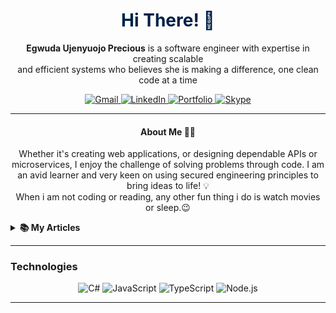 
<!-- Welcome and Title -->
<h1 align="center" style="color:#002147">Hi There! 👋</h1>
<p align="center">
  <strong>Egwuda Ujenyuojo Precious</strong> is a software engineer with expertise in creating scalable <br> 
  and efficient systems who believes she is making a difference, one clean code at a time
</p>
 
<!-- Contact Badges -->
<p align="center">
    <a href="mailto:egwudaprecious.hotmail@gmail.com">
        <img src="https://img.shields.io/badge/Gmail-D14836?style=for-the-badge&logo=gmail&logoColor=white" alt="Gmail">
    </a>
    <a href="https://www.linkedin.com/in/eujenyu">
        <img src="https://img.shields.io/badge/LinkedIn-0077B5?style=for-the-badge&logo=linkedin&logoColor=white" alt="LinkedIn">
    </a>
    <a href="https://ujenyhu.github.io/about">
        <img src="https://img.shields.io/badge/portfolio-000000?style=for-the-badge&logo=Opsgenie&logoColor=white" alt="Portfolio">
    </a>
    <a href="skype:live:.cid.f549ed1c55db482c?chat">
      <img src="https://img.shields.io/badge/SKYPE-075099?style=for-the-badge&logo=skype&logoColor=white" alt="Skype"/>
     </a>
</p>

<!--Briefly introduce yourself. -->
---
<h4 align="center">About Me 👨‍💻</h4>
 <p align="center">
   Whether it's creating web applications, or designing dependable APIs or microservices, I enjoy the challenge of solving problems through code. I am an avid learner and 
   very keen on using secured engineering principles to bring ideas to life! 💡<br>
   When i am not coding or reading, any other fun thing i do is watch movies or sleep.😉  
    
  <details> 
    <summary><b>📚 My Articles</b></summary>
     
   <p> I occasionally write articles on various topics on Medium. Here are some of my recent posts. ⬇️</p> 
  <!-- LIST OF ARTICLES -->
  -  <a href="https://medium.com/@egwudaujenyuojo/implement-api-documentation-in-net-7-swagger-openapi-and-xml-comments-214caf53eece" style="text-decoration:none">
        API Documentation in .NET 7: Swagger, OpenAPI, and XML Comments
     </a>
  -  <a href="https://medium.com/@egwudaujenyuojo/mastering-object-oriented-programming-in-c-a-beginners-guide-59e06225b2f3">
        Mastering Object-Oriented Programming in C#: A Beginner’s Guide
     </a>

  <a href="https://medium.com/@egwudaujenyuojo" style="margin-top:20px;">
        <img src="https://img.shields.io/badge/See_More_On_Medium-12100E?style=for-the-badge&logo=medium&logoColor=white" alt="Medium">
  </a>

  </details> 
  </p> 

---



### Technologies
<p align="center">
    <img src="https://img.shields.io/badge/-C%23-239120?style=for-the-badge&logo=csharp&logoColor=white" alt="C#">  
    <img src="https://img.shields.io/badge/-JavaScript-F7DF1E?style=for-the-badge&logo=javascript&logoColor=black" alt="JavaScript">  
    <img src="https://img.shields.io/badge/-TypeScript-3178C6?style=for-the-badge&logo=typescript&logoColor=white" alt="TypeScript">  
    <img src="https://img.shields.io/badge/-Node.js-339933?style=for-the-badge&logo=node.js&logoColor=white" alt="Node.js">  
</p>



---

